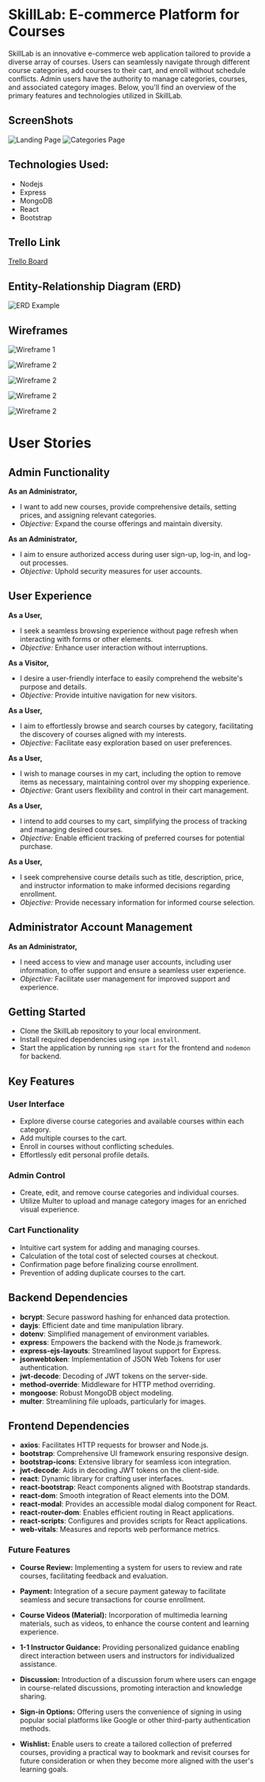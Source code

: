# SkillLab: E-commerce Platform for Courses

SkillLab is an innovative e-commerce web application tailored to provide a diverse array of courses. Users can seamlessly navigate through different course categories, add courses to their cart, and enroll without schedule conflicts. Admin users have the authority to manage categories, courses, and associated category images. Below, you'll find an overview of the primary features and technologies utilized in SkillLab.

## ScreenShots

![Landing Page](https://i.imgur.com/YpmcSCA.png)
![Categories Page](https://i.imgur.com/eilg8h0.png)


## Technologies Used:
- Nodejs
- Express
- MongoDB
- React
- Bootstrap


## Trello Link
[Trello Board](https://trello.com/b/wOMz7tZ5/sei7-project-3)

## Entity-Relationship Diagram (ERD)

![ERD Example](https://i.imgur.com/aKDpUTr.png)

## Wireframes


![Wireframe 1](https://i.imgur.com/rmWeTWl.png)


![Wireframe 2](https://i.imgur.com/wqIFSmy.png)


![Wireframe 2](https://i.imgur.com/4wRpTLk.png)


![Wireframe 2](https://i.imgur.com/vZj8hxb.png)


![Wireframe 2](https://i.imgur.com/M4HwSPJ.png)



# User Stories

## Admin Functionality
 **As an Administrator,**
   - I want to add new courses, provide comprehensive details, setting prices, and assigning relevant categories.
   - *Objective:* Expand the course offerings and maintain diversity.

 **As an Administrator,**
   - I aim to ensure authorized access during user sign-up, log-in, and log-out processes.
   - *Objective:* Uphold security measures for user accounts.

## User Experience
 **As a User,**
   - I seek a seamless browsing experience without page refresh when interacting with forms or other elements.
   - *Objective:* Enhance user interaction without interruptions.

 **As a Visitor,**
   - I desire a user-friendly interface to easily comprehend the website's purpose and details.
   - *Objective:* Provide intuitive navigation for new visitors.

 **As a User,**
   - I aim to effortlessly browse and search courses by category, facilitating the discovery of courses aligned with my interests.
   - *Objective:* Facilitate easy exploration based on user preferences.

 **As a User,**
   - I wish to manage courses in my cart, including the option to remove items as necessary, maintaining control over my shopping experience.
   - *Objective:* Grant users flexibility and control in their cart management.

 **As a User,**
   - I intend to add courses to my cart, simplifying the process of tracking and managing desired courses.
   - *Objective:* Enable efficient tracking of preferred courses for potential purchase.

 **As a User,**
   - I seek comprehensive course details such as title, description, price, and instructor information to make informed decisions regarding enrollment.
   - *Objective:* Provide necessary information for informed course selection.

## Administrator Account Management
 **As an Administrator,**
   - I need access to view and manage user accounts, including user information, to offer support and ensure a seamless user experience.
   - *Objective:* Facilitate user management for improved support and experience.


## Getting Started

- Clone the SkillLab repository to your local environment.
- Install required dependencies using `npm install`.
- Start the application by running `npm start` for the frontend and `nodemon` for backend.

## Key Features

### User Interface
- Explore diverse course categories and available courses within each category.
- Add multiple courses to the cart.
- Enroll in courses without conflicting schedules.
- Effortlessly edit personal profile details.

### Admin Control
- Create, edit, and remove course categories and individual courses.
- Utilize Multer to upload and manage category images for an enriched visual experience.

### Cart Functionality
- Intuitive cart system for adding and managing courses.
- Calculation of the total cost of selected courses at checkout.
- Confirmation page before finalizing course enrollment.
- Prevention of adding duplicate courses to the cart.


## Backend Dependencies

- **bcrypt**: Secure password hashing for enhanced data protection.
- **dayjs**: Efficient date and time manipulation library.
- **dotenv**: Simplified management of environment variables.
- **express**: Empowers the backend with the Node.js framework.
- **express-ejs-layouts**: Streamlined layout support for Express.
- **jsonwebtoken**: Implementation of JSON Web Tokens for user authentication.
- **jwt-decode**: Decoding of JWT tokens on the server-side.
- **method-override**: Middleware for HTTP method overriding.
- **mongoose**: Robust MongoDB object modeling.
- **multer**: Streamlining file uploads, particularly for images.

## Frontend Dependencies

- **axios**: Facilitates HTTP requests for browser and Node.js.
- **bootstrap**: Comprehensive UI framework ensuring responsive design.
- **bootstrap-icons**: Extensive library for seamless icon integration.
- **jwt-decode**: Aids in decoding JWT tokens on the client-side.
- **react**: Dynamic library for crafting user interfaces.
- **react-bootstrap**: React components aligned with Bootstrap standards.
- **react-dom**: Smooth integration of React elements into the DOM.
- **react-modal**: Provides an accessible modal dialog component for React.
- **react-router-dom**: Enables efficient routing in React applications.
- **react-scripts**: Configures and provides scripts for React applications.
- **web-vitals**: Measures and reports web performance metrics.


### Future Features

- **Course Review:** Implementing a system for users to review and rate courses, facilitating feedback and evaluation.

- **Payment:** Integration of a secure payment gateway to facilitate seamless and secure transactions for course enrollment.

- **Course Videos (Material):** Incorporation of multimedia learning materials, such as videos, to enhance the course content and learning experience.

- **1-1 Instructor Guidance:** Providing personalized guidance enabling direct interaction between users and instructors for individualized assistance.

- **Discussion:** Introduction of a discussion forum where users can engage in course-related discussions, promoting interaction and knowledge sharing.

- **Sign-in Options:** Offering users the convenience of signing in using popular social platforms like Google or other third-party authentication methods.

- **Wishlist:** Enable users to create a tailored collection of preferred courses, providing a practical way to bookmark and revisit courses for future consideration or when they become more aligned with the user's learning goals.